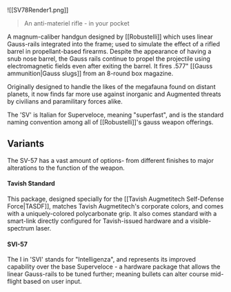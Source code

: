 ![[SV78Render1.png]]
>An anti-materiel rifle - in your pocket

A magnum-caliber handgun designed by [[Robustelli]] which uses linear Gauss-rails integrated into the frame; used to simulate the effect of a rifled barrel in propellant-based firearms. 
Despite the appearance of having a snub nose barrel, the Gauss rails continue to propel the projectile using electromagnetic fields even after exiting the barrel. It fires .577" [[Gauss ammunition|Gauss slugs]] from an 8-round box magazine.

Originally designed to handle the likes of the megafauna found on distant planets, it now finds far more use against inorganic and Augmented threats by civilians and paramilitary forces alike.

The 'SV' is Italian for Superveloce, meaning "superfast", and is the standard naming convention among all of [[Robustelli]]'s gauss weapon offerings.
## Variants
The SV-57 has a vast amount of options- from different finishes to major alterations to the function of the weapon.
#### Tavish Standard
This package, designed specially for the [[Tavish Augmetitech Self-Defense Force|TASDF]], matches Tavish Augmetitech's corporate colors, and comes with a uniquely-colored polycarbonate grip.
It also comes standard with a smart-link directly configured for Tavish-issued hardware and a visible-spectrum laser.
#### SVI-57
The I in 'SVI' stands for "Intelligenza", and represents its improved capability over the base Superveloce - a hardware package that allows the linear Gauss-rails to be tuned further; meaning bullets can alter course mid-flight based on user input.